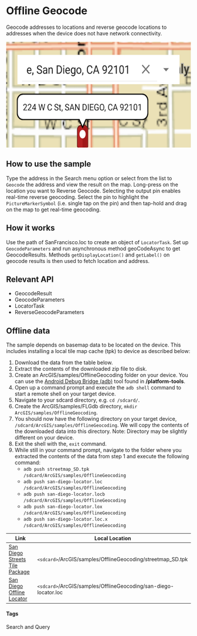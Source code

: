 # Offline Geocode
Geocode addresses to locations and reverse geocode locations to addresses when the device does not have network connectivity.

![Offline Geocode App](offline-geocode.png)

## How to use the sample
Type the address in the Search menu option or select from the list to `Geocode` the address and view the result on the map. Long-press on the location you want to Reverse Geocode. Selecting the output pin enables real-time reverse geocoding. Select the pin to highlight the `PictureMarkerSymbol` (i.e. single tap on the pin) and then tap-hold and drag on the map to get real-time geocoding.

## How it works
Use the path of SanFrancisco.loc to create an object of `LocatorTask`. Set up `GeocodeParameters` and run asynchronous method geoCodeAsync to get GeocodeResults. Methods `getDisplayLocation()` and `getLabel()` on geocode results is then used to fetch location and address.

## Relevant API
* GeocodeResult
* GeocodeParameters
* LocatorTask
* ReverseGeocodeParameters

## Offline data
The sample depends on basemap data to be located on the device. This includes installing a local tile map cache (tpk) to device as described below:

1. Download the data from the table below. 
2. Extract the contents of the downloaded zip file to disk. 
3. Create an ArcGIS/samples/OfflineGeocoding folder on your device. You can use the [Android Debug Bridge (adb)](https://developer.android.com/guide/developing/tools/adb.html) tool found in **<sdk-dir>/platform-tools**.
4. Open up a command prompt and execute the `adb shell` command to start a remote shell on your target device.
5. Navigate to your sdcard directory, e.g. `cd /sdcard/`.  
6. Create the ArcGIS/samples/FLGdb directory, `mkdir ArcGIS/samples/OfflineGeocoding`.
7. You should now have the following directory on your target device, `/sdcard/ArcGIS/samples/OfflineGeocoding`. We will copy the contents of the downloaded data into this directory. Note:  Directory may be slightly different on your device.
8. Exit the shell with the, `exit` command.
9. While still in your command prompt, navigate to the folder where you extracted the contents of the data from step 1 and execute the following command: 
	* `adb push streetmap_SD.tpk /sdcard/ArcGIS/samples/OfflineGeocoding`
	* `adb push san-diego-locator.loc /sdcard/ArcGIS/samples/OfflineGeocoding`
	* `adb push san-diego-locator.locb /sdcard/ArcGIS/samples/OfflineGeocoding`
	* `adb push san-diego-locator.lox /sdcard/ArcGIS/samples/OfflineGeocoding`
	* `adb push san-diego-locator.loc.x /sdcard/ArcGIS/samples/OfflineGeocoding`
	
Link     | Local Location
---------|-------|
|[San Diego Streets Tile Package](http://www.arcgis.com/home/item.html?id=1330ab96ac9c40a49e59650557f2cd63)| `<sdcard>`/ArcGIS/samples/OfflineGeocoding/streetmap_SD.tpk |
|[San Diego Offline Locator](http://www.arcgis.com/home/item.html?id=344e3b12368543ef84045ef9aa3c32ba)| `<sdcard>`/ArcGIS/samples/OfflineGeocoding/san-diego-locator.loc |
	
#### Tags
Search and Query
